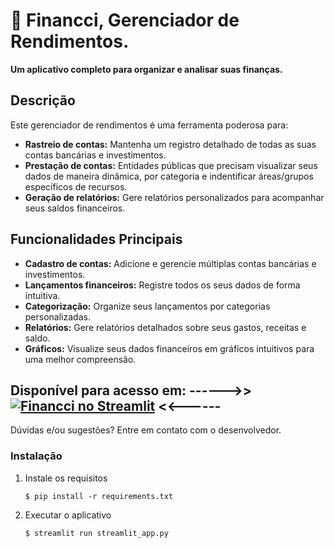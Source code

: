 # 🎯 Financci, Gerenciador de Rendimentos.

**Um aplicativo completo para organizar e analisar suas finanças.**

## Descrição

Este gerenciador de rendimentos é uma ferramenta poderosa para:

* **Rastreio de contas:** Mantenha um registro detalhado de todas as suas contas bancárias e investimentos.
* **Prestação de contas:** Entidades públicas que precisam visualizar seus dados de maneira dinâmica, por categoria e indentificar áreas/grupos específicos de recursos.
* **Geração de relatórios:** Gere relatórios personalizados para acompanhar seus saldos financeiros.

## Funcionalidades Principais

* **Cadastro de contas:** Adicione e gerencie múltiplas contas bancárias e investimentos.
* **Lançamentos financeiros:** Registre todos os seus dados de forma intuitiva.
* **Categorização:** Organize seus lançamentos por categorias personalizadas.
* **Relatórios:** Gere relatórios detalhados sobre seus gastos, receitas e saldo.
* **Gráficos:** Visualize seus dados financeiros em gráficos intuitivos para uma melhor compreensão.


## Disponível para acesso em: ------>> [![Financci no Streamlit](https://static.streamlit.io/badges/streamlit_badge_black_white.svg)](https://financci.streamlit.app/) <<------

Dúvidas e/ou sugestões? Entre em contato com o desenvolvedor.

### Instalação

1. Instale os requisitos

   ```
   $ pip install -r requirements.txt
   ```

2. Executar o aplicativo

   ```
   $ streamlit run streamlit_app.py
   ```
